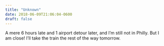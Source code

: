 ```yaml
---
title: "Unknown"
date: 2018-06-09T21:06:04-0600
draft: false
---
```


A mere 6 hours late and 1 airport detour later, and I’m still not in Philly. But I am close! I’ll take the train the rest of the way tomorrow.
